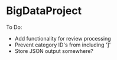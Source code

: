 # BigDataProject


To Do:
  - Add functionality for review processing
  - Prevent category ID's from including ']'
  - Store JSON output somewhere?
